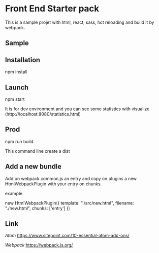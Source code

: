 # Front End Starter pack

This is a sample projet with html, react, sass, hot reloading and build it by webpack.

## Sample


## Installation

npm install

## Launch

npm start

It is for dev environment and you can see some statistics with visualize (http://localhost:8080/statistics.html)


## Prod

npm run build

This command line create a dist

## Add a new bundle

Add on webpack.common.js an entry and copy on plugins a new HtmlWebpackPlugin with your entry on chunks.

example:

new HtmlWebpackPlugin({
  template: "./src/new.html",
  filename: "./new.html",
  chunks: ['entry']
})

## Link

*Atom*
https://www.sitepoint.com/10-essential-atom-add-ons/

*Webpack*
https://webpack.js.org/
